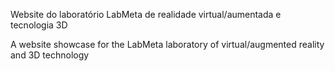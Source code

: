 Website do laboratório LabMeta de realidade virtual/aumentada e tecnologia 3D

A website showcase for the LabMeta laboratory of virtual/augmented reality and 3D technology
